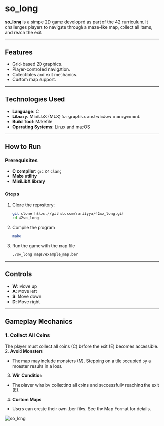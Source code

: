 # so_long

**so_long** is a simple 2D game developed as part of the 42 curriculum. It challenges players to navigate through a maze-like map, collect all items, and reach the exit. 

---

## Features

- Grid-based 2D graphics.
- Player-controlled navigation.
- Collectibles and exit mechanics.
- Custom map support.

---

## Technologies Used

- **Language**: C
- **Library**: MiniLibX (MLX) for graphics and window management.
- **Build Tool**: Makefile
- **Operating Systems**: Linux and macOS

---

## How to Run

### Prerequisites

- **C compiler**: `gcc` or `clang`
- **Make utility**
- **MiniLibX library**

### Steps

1. Clone the repository:
   ```bash
   git clone https://github.com/raniiyya/42so_long.git
   cd 42so_long
2. Compile the program
   ```bash
   make
3. Run the game with the map file
   ```bash
   ./so_long maps/example_map.ber

---

## Controls

- **W**: Move up  
- **A**: Move left  
- **S**: Move down  
- **D**: Move right

---

## Gameplay Mechanics

### 1. Collect All Coins
The player must collect all coins (C) before the exit (E) becomes accessible.
2. **Avoid Monsters**
- The map may include monsters (M). Stepping on a tile occupied by a monster results in a loss.
3. **Win Condition**
- The player wins by collecting all coins and successfully reaching the exit (E).
4. **Custom Maps**
- Users can create their own .ber files. See the Map Format for details.


![so_long](https://github.com/user-attachments/assets/30d6542b-f68c-47b0-a2ea-9646f982e09a)
